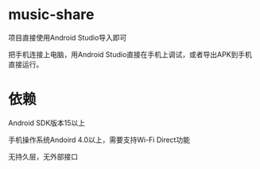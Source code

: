 # music-share

项目直接使用Android Studio导入即可

把手机连接上电脑，用Android Studio直接在手机上调试，或者导出APK到手机直接运行。

# 依赖

Android SDK版本15以上

手机操作系统Andoird 4.0以上，需要支持Wi-Fi Direct功能

无持久层，无外部接口
